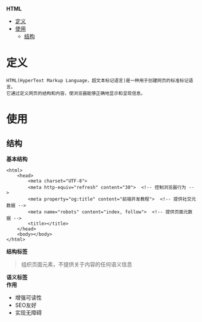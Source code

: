 **HTML**
- [定义](#定义)
- [使用](#使用)
  - [结构](#结构)

# 定义
```
HTML(HyperText Markup Language，超文本标记语言)是一种用于创建网页的标准标记语言。  
它通过定义网页的结构和内容，使浏览器能够正确地显示和呈现信息。  
```

# 使用
## 结构
**基本结构**
```
<html>
    <head>
        <meta charset="UTF-8">
        <meta http-equiv="refresh" content="30">  <!-- 控制浏览器行为 -->
        <meta property="og:title" content="前端开发教程">  <!-- 提供社交元数据 -->
        <meta name="robots" content="index, follow">  <!-- 提供页面元数据 -->
        <title></title>
    </head>
    <body></body>
</html>
```

**结构标签**  
> 组织页面元素，不提供关于内容的任何语义信息

**语义标签**  
**作用**
- 增强可读性  
- SEO友好
- 实现无障碍  